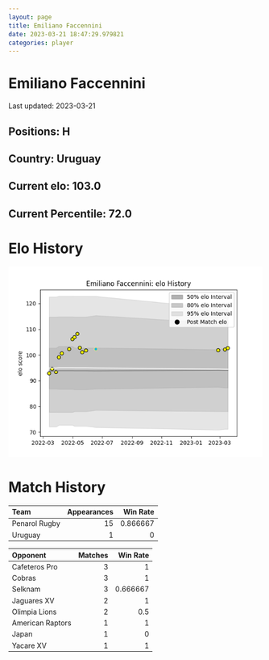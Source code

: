 ```yaml
---  
layout: page  
title: Emiliano Faccennini  
date: 2023-03-21 18:47:29.979821  
categories: player  
---
```

# Emiliano Faccennini


Last updated: 2023-03-21
## Positions: H

## Country: Uruguay

## Current elo: 103.0

## Current Percentile: 72.0

# Elo History


![elo history](history_EmilianoFaccennini.png)
# Match History


| Team          |   Appearances |   Win Rate |
|:--------------|--------------:|-----------:|
| Penarol Rugby |            15 |   0.866667 |
| Uruguay       |             1 |   0        |

| Opponent         |   Matches |   Win Rate |
|:-----------------|----------:|-----------:|
| Cafeteros Pro    |         3 |   1        |
| Cobras           |         3 |   1        |
| Selknam          |         3 |   0.666667 |
| Jaguares XV      |         2 |   1        |
| Olimpia Lions    |         2 |   0.5      |
| American Raptors |         1 |   1        |
| Japan            |         1 |   0        |
| Yacare XV        |         1 |   1        |